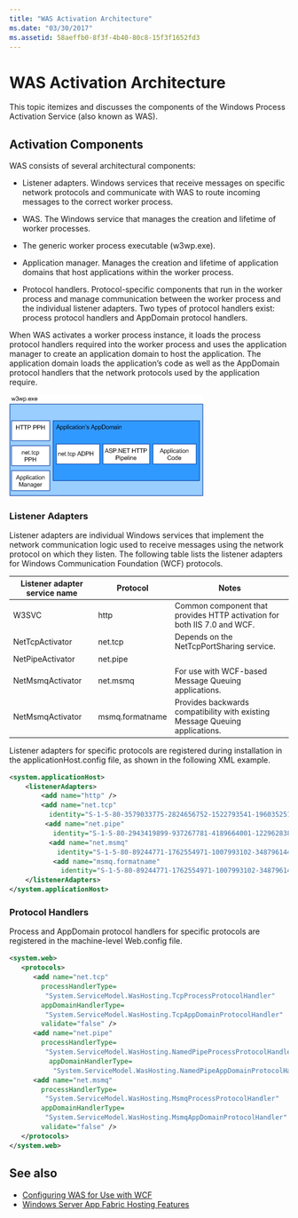```yaml
---
title: "WAS Activation Architecture"
ms.date: "03/30/2017"
ms.assetid: 58aeffb0-8f3f-4b40-80c8-15f3f1652fd3
---
```

# WAS Activation Architecture
This topic itemizes and discusses the components of the Windows Process Activation Service (also known as WAS).  
  
## Activation Components  
 WAS consists of several architectural components:  
  
- Listener adapters. Windows services that receive messages on specific network protocols and communicate with WAS to route incoming messages to the correct worker process.  
  
- WAS. The Windows service that manages the creation and lifetime of worker processes.  
  
- The generic worker process executable (w3wp.exe).  
  
- Application manager. Manages the creation and lifetime of application domains that host applications within the worker process.  
  
- Protocol handlers. Protocol-specific components that run in the worker process and manage communication between the worker process and the individual listener adapters. Two types of protocol handlers exist: process protocol handlers and AppDomain protocol handlers.  
  
 When WAS activates a worker process instance, it loads the process protocol handlers required into the worker process and uses the application manager to create an application domain to host the application. The application domain loads the application’s code as well as the AppDomain protocol handlers that the network protocols used by the application require.  
  
 ![Screenshot that shows the WAS architecture.](./media/was-activation-architecture/windows-process-application-service-architecture.gif)  
  
### Listener Adapters  
 Listener adapters are individual Windows services that implement the network communication logic used to receive messages using the network protocol on which they listen. The following table lists the listener adapters for Windows Communication Foundation (WCF) protocols.  
  
|Listener adapter service name|Protocol|Notes|  
|-----------------------------------|--------------|-----------|  
|W3SVC|http|Common component that provides HTTP activation for both IIS 7.0 and WCF.|  
|NetTcpActivator|net.tcp|Depends on the NetTcpPortSharing service.|  
|NetPipeActivator|net.pipe||  
|NetMsmqActivator|net.msmq|For use with WCF-based Message Queuing applications.|  
|NetMsmqActivator|msmq.formatname|Provides backwards compatibility with existing Message Queuing applications.|  
  
 Listener adapters for specific protocols are registered during installation in the applicationHost.config file, as shown in the following XML example.  
  
```xml  
<system.applicationHost>  
    <listenerAdapters>  
        <add name="http" />  
        <add name="net.tcp"
          identity="S-1-5-80-3579033775-2824656752-1522793541-1960352512-462907086" />  
         <add name="net.pipe"
           identity="S-1-5-80-2943419899-937267781-4189664001-1229628381-3982115073" />  
          <add name="net.msmq"
            identity="S-1-5-80-89244771-1762554971-1007993102-348796144-2203111529" />  
           <add name="msmq.formatname"
             identity="S-1-5-80-89244771-1762554971-1007993102-348796144-2203111529" />  
    </listenerAdapters>  
</system.applicationHost>  
```  
  
### Protocol Handlers  
 Process and AppDomain protocol handlers for specific protocols are registered in the machine-level Web.config file.  
  
```xml  
<system.web>  
   <protocols>  
      <add name="net.tcp"
        processHandlerType=  
         "System.ServiceModel.WasHosting.TcpProcessProtocolHandler"  
        appDomainHandlerType=  
         "System.ServiceModel.WasHosting.TcpAppDomainProtocolHandler"  
        validate="false" />  
      <add name="net.pipe"
        processHandlerType=  
         "System.ServiceModel.WasHosting.NamedPipeProcessProtocolHandler"  
          appDomainHandlerType=  
           "System.ServiceModel.WasHosting.NamedPipeAppDomainProtocolHandler"/>  
      <add name="net.msmq"  
        processHandlerType=  
         "System.ServiceModel.WasHosting.MsmqProcessProtocolHandler"  
        appDomainHandlerType=  
         "System.ServiceModel.WasHosting.MsmqAppDomainProtocolHandler"  
        validate="false" />  
   </protocols>  
</system.web>  
```  
  
## See also

- [Configuring WAS for Use with WCF](configuring-the-wpa--service-for-use-with-wcf.md)
- [Windows Server App Fabric Hosting Features](https://docs.microsoft.com/previous-versions/appfabric/ee677189(v=azure.10))
